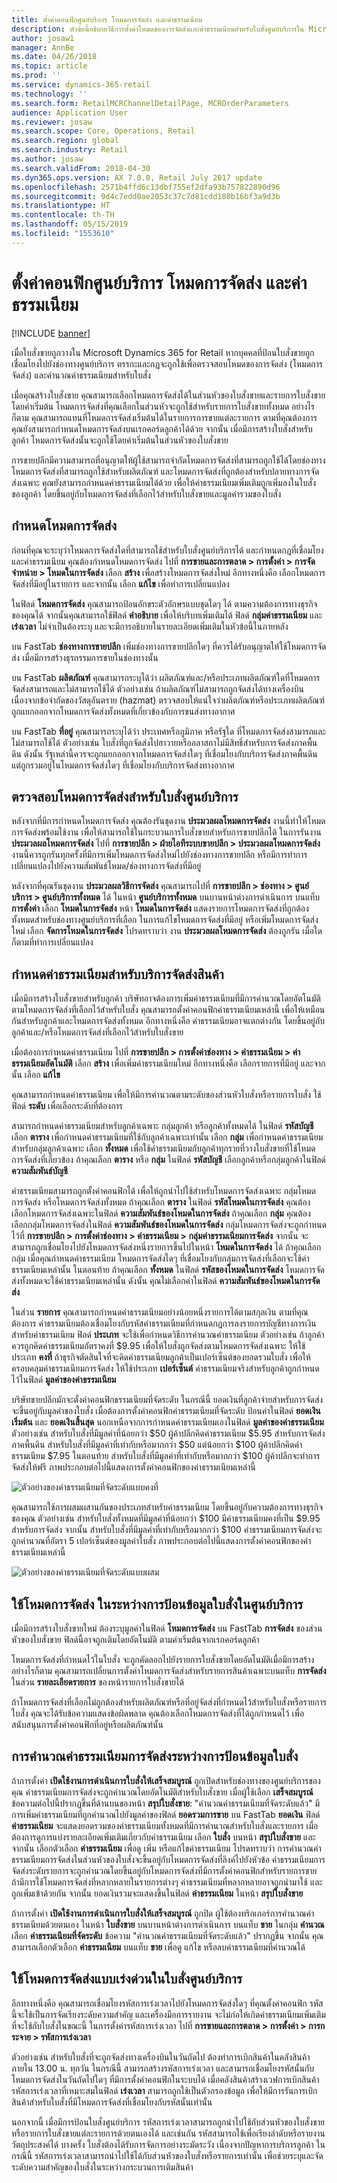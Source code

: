```yaml
---
title: ตั้งค่าคอนฟิกศูนย์บริการ โหมดการจัดส่ง และค่าธรรมเนียม
description: หัวข้อนี้อธิบายวิธีการตั้งค่าโหมดของการจัดส่งและค่าธรรมเนียมสำหรับใบสั่งศูนย์บริการใน Microsoft Dynamics 365 for Retail
author: josaw1
manager: AnnBe
ms.date: 04/26/2018
ms.topic: article
ms.prod: ''
ms.service: dynamics-365-retail
ms.technology: ''
ms.search.form: RetailMCRChannelDetailPage, MCROrderParameters
audience: Application User
ms.reviewer: josaw
ms.search.scope: Core, Operations, Retail
ms.search.region: global
ms.search.industry: Retail
ms.author: josaw
ms.search.validFrom: 2018-04-30
ms.dyn365.ops.version: AX 7.0.0, Retail July 2017 update
ms.openlocfilehash: 2571b4ffd6c13dbf755ef2dfa93b757822890d96
ms.sourcegitcommit: 9d4c7edd0ae2053c37c7d81cdd180b16bf3a9d3b
ms.translationtype: HT
ms.contentlocale: th-TH
ms.lasthandoff: 05/15/2019
ms.locfileid: "1553610"
---
```

# <a name="configure-call-center-delivery-modes-and-charges"></a>ตั้งค่าคอนฟิกศูนย์บริการ โหมดการจัดส่ง และค่าธรรมเนียม

[!INCLUDE [banner](includes/banner.md)]

เมื่อใบสั่งขายถูกวางใน Microsoft Dynamics 365 for Retail หากบุคคลที่ป้อนใบสั่งขายถูกเชื่อมโยงไปยังช่องทางศูนย์บริการ ตรรกะและกฎจะถูกใช้เพื่อตรวจสอบโหมดของการจัดส่ง (โหมดการจัดส่ง) และคำนวณค่าธรรมเนียมสำหรับใบสั่ง

เมื่อคุณสร้างใบสั่งขาย คุณสามารถเลือกโหมดการจัดส่งได้ในส่วนหัวของใบสั่งขายและรายการใบสั่งขาย โดยค่าเริ่มต้น โหมดการจัดส่งที่คุณเลือกในส่วนหัวจะถูกใช้สำหรับรายการใบสั่งขายทั้งหมด อย่างไรก็ตาม คุณสามารถแทนที่โหมดการจัดส่งเริ่มต้นได้ในรายการการขายแต่ละรายการ ตามที่คุณต้องการ คุณยังสามารถกำหนดโหมดการจัดส่งบนเรกคอร์ดลูกค้าได้ด้วย จากนั้น เมื่อมีการสร้างใบสั่งสำหรับลูกค้า โหมดการจัดส่งนั้นจะถูกใช้โดยค่าเริ่มต้นในส่วนหัวของใบสั่งขาย

การขายปลีกมีความสามารถที่อนุญาตให้ผู้ใช้สามารถจำกัดโหมดการจัดส่งที่สามารถถูกใช้ได้โดยช่องทาง โหมดการจัดส่งที่สามารถถูกใช้สำหรับผลิตภัณฑ์ และโหมดการจัดส่งที่ถูกต้องสำหรับปลายทางการจัดส่งเฉพาะ คุณยังสามารถกำหนดค่าธรรมเนียมได้ด้วย เพื่อให้ค่าธรรมเนียมเพิ่มเติมถูกเพิ่มลงในใบสั่งของลูกค้า โดยขึ้นอยู่กับโหมดการจัดส่งที่เลือกไว้สำหรับใบสั่งขายและมูลค่ารวมของใบสั่ง

## <a name="define-delivery-modes"></a>กำหนดโหมดการจัดส่ง

ก่อนที่คุณจะระบุว่าโหมดการจัดส่งใดที่สามารถใช้สำหรับใบสั่งศูนย์บริการได้ และกำหนดกฎที่เชื่อมโยงและค่าธรรมเนียม คุณต้องกำหนดโหมดการจัดส่ง ไปที่ **การขายและการตลาด \> การตั้งค่า \> การจัดจำหน่าย \> โหมดในการจัดส่ง** เลือก **สร้าง** เพื่อสร้างโหมดการจัดส่งใหม่  อีกทางหนึ่งคือ เลือกโหมดการจัดส่งที่มีอยู่ในรายการ และจากนั้น เลือก **แก้ไข** เพื่อทำการเปลี่ยนแปลง

ในฟิลด์ **โหมดการจัดส่ง** คุณสามารถป้อนอักขระตัวอักษรแบบชุดใดๆ ได้ ตามความต้องการทางธุรกิจของคุณได้ จากนั้นคุณสามารถใช้ฟิลด์ **คำอธิบาย** เพื่อให้บริบทเพิ่มเติมได้ ฟิลด์ **กลุ่มค่าธรรมเนียม** และ **เร่งเวลา** ไม่จำเป็นต้องระบุ และจะมีการอธิบายในรายละเอียดเพิ่มเติมในหัวข้อนี้ในภายหลัง

บน FastTab **ช่องทางการขายปลีก** เพิ่มช่องทางการขายปลีกใดๆ ที่ควรได้รับอนุญาตให้ใช้โหมดการจัดส่ง เมื่อมีการสร้างธุรกรรมการขายในช่องทางนั้น

บน FastTab **ผลิตภัณฑ์** คุณสามารถระบุได้ว่า ผลิตภัณฑ์และ/หรือประเภทผลิตภัณฑ์ใดที่โหมดการจัดส่งสามารถและไม่สามารถใช้ได้ ตัวอย่างเช่น ถ้าผลิตภัณฑ์ไม่สามารถถูกจัดส่งได้ทางเครื่องบิน เนื่องจากข้อจำกัดของวัสดุอันตราย (hazmat) ตรวจสอบให้แน่ใจว่าผลิตภัณฑ์หรือประเภทผลิตภัณฑ์ถูกแยกออกจากโหมดการจัดส่งทั้งหมดที่เกี่ยวข้องกับการขนส่งทางอากาศ

บน FastTab **ที่อยู่** คุณสามารถระบุได้ว่า ประเทศหรือภูมิภาค หรือรัฐใด ที่โหมดการจัดส่งสามารถและไม่สามารถใช้ได้ ตัวอย่างเช่น ใบสั่งที่ถูกจัดส่งไปฮาวายหรืออลาสกาไม่มีสิทธิ์สำหรับการจัดส่งภาคพื้นดิน ดังนั้น รัฐเหล่านี้ควรจะถูกแยกออกจากโหมดการจัดส่งใดๆ ที่เชื่อมโยงกับบริการจัดส่งภาคพื้นดิน แต่ถูกรวมอยู่ในโหมดการจัดส่งใดๆ ที่เชื่อมโยงกับบริการจัดส่งทางอากาศ

## <a name="validate-delivery-modes-for-a-call-center-order"></a>ตรวจสอบโหมดการจัดส่งสำหรับใบสั่งศูนย์บริการ

หลังจากที่มีการกำหนดโหมดการจัดส่ง คุณต้องรันชุดงาน **ประมวลผลโหมดการจัดส่ง** งานนี้ทำให้โหมดการจัดส่งพร้อมใช้งาน เพื่อให้สามารถใช้ในกระบวนการใบสั่งขายสำหรับการขายปลีกได้ ในการรันงาน **ประมวลผลโหมดการจัดส่ง** ไปที่ **การขายปลีก \> ฝ่ายไอทีระบบขายปลีก \> ประมวลผลโหมดการจัดส่ง** งานนี้ควรถูกรันทุกครั้งที่มีการเพิ่มโหมดการจัดส่งใหม่ไปยังช่องทางการขายปลีก หรือมีการทำการเปลี่ยนแปลงไปยังความสัมพันธ์โหมด/ช่องทางการจัดส่งที่มีอยู่

หลังจากที่คุณรันชุดงาน **ประมวลผลวิธีการจัดส่ง** คุณสามารถไปที่ **การขายปลีก \> ช่องทาง \> ศูนย์บริการ \> ศูนย์บริการทั้งหมด** ได้ ในหน้า **ศูนย์บริการทั้งหมด** บนบานหน้าต่างการดำเนินการ บนแท็บ **การตั้งค่า** เลือก **โหมดในการจัดส่ง** หน้า **โหมดในการจัดส่ง** แสดงรายการโหมดการจัดส่งที่ถูกต้องทั้งหมดสำหรับช่องทางศูนย์บริการที่เลือก ในการแก้ไขโหมดการจัดส่งที่มีอยู่ หรือเพิ่มโหมดการจัดส่งใหม่ เลือก **จัดการโหมดในการจัดส่ง** โปรดทราบว่า งาน **ประมวลผลโหมดการจัดส่ง** ต้องถูกรัน เมื่อใดก็ตามที่ทำการเปลี่ยนแปลง

## <a name="define-charges-for-delivery-services"></a>กำหนดค่าธรรมเนียมสำหรับบริการจัดส่งสินค้า

เมื่อมีการสร้างใบสั่งขายสำหรับลูกค้า บริษัทอาจต้องการเพิ่มค่าธรรมเนียมที่มีการคำนวณโดยอัตโนมัติตามโหมดการจัดส่งที่เลือกไว้สำหรับใบสั่ง คุณสามารถตั้งค่าคอนฟิกค่าธรรมเนียมเหล่านี้ เพื่อให้เหมือนกันสำหรับลูกค้าและโหมดการจัดส่งทั้งหมด อีกทางหนึ่งคือ ค่าธรรมเนียมอาจแตกต่างกัน โดยขึ้นอยู่กับลูกค้าและ/หรือโหมดการจัดส่งที่เลือกไว้สำหรับใบสั่งขาย

เมื่อต้องการกำหนดค่าธรรมเนียม ไปที่ **การขายปลีก \> การตั้งค่าช่องทาง \> ค่าธรรมเนียม \> ค่าธรรมเนียมอัตโนมัติ** เลือก **สร้าง** เพื่อเพิ่มค่าธรรมเนียมใหม่ อีกทางหนึ่งคือ เลือกรายการที่มีอยู่ และจากนั้น เลือก **แก้ไข**

คุณสามารถกำหนดค่าธรรมเนียม เพื่อให้มีการคำนวณตามระดับของส่วนหัวใบสั่งหรือรายการใบสั่ง ใช้ฟิลด์ **ระดับ** เพื่อเลือกระดับที่ต้องการ

สามารถกำหนดค่าธรรมเนียมสำหรับลูกค้าเฉพาะ กลุ่มลูกค้า หรือลูกค้าทั้งหมดได้ ในฟิลด์ **รหัสบัญชี** เลือก **ตาราง** เพื่อกำหนดค่าธรรมเนียมที่ใช้กับลูกค้าเฉพาะเท่านั้น เลือก **กลุ่ม** เพื่อกำหนดค่าธรรมเนียมสำหรับกลุ่มลูกค้าเฉพาะ เลือก **ทั้งหมด** เพื่อใช้ค่าธรรมเนียมกับลูกค้าทุกรายที่วางใบสั่งขายที่ใช้โหมดการจัดส่งที่เกี่ยวข้อง ถ้าคุณเลือก **ตาราง** หรือ **กลุ่ม** ในฟิลด์ **รหัสบัญชี** เลือกลูกค้าหรือกลุ่มลูกค้าในฟิลด์ **ความสัมพันธ์บัญชี**

ค่าธรรมเนียมสามารถถูกตั้งค่าคอนฟิกได้ เพื่อให้ถูกนำไปใช้สำหรับโหมดการจัดส่งเฉพาะ กลุ่มโหมดการจัดส่ง หรือโหมดการจัดส่งทั้งหมด ถ้าคุณเลือก **ตาราง** ในฟิลด์ **รหัสโหมดในการจัดส่ง** คุณต้องเลือกโหมดการจัดส่งเฉพาะในฟิลด์ **ความสัมพันธ์ของโหมดในการจัดส่ง** ถ้าคุณเลือก **กลุ่ม** คุณต้องเลือกกลุ่มโหมดการจัดส่งในฟิลด์ **ความสัมพันธ์ของโหมดในการจัดส่ง** กลุ่มโหมดการจัดส่งจะถูกกำหนดไว้ที่ **การขายปลีก \> การตั้งค่าช่องทาง \> ค่าธรรมเนียม \> กลุ่มค่าธรรมเนียมการจัดส่ง** จากนั้น จะสามารถถูกเชื่อมโยงไปยังโหมดการจัดส่งหนึ่งรายการขึ้นไปในหน้า **โหมดในการจัดส่ง** ได้ ถ้าคุณเลือกกลุ่ม เมื่อคุณกำหนดค่าธรรมเนียม โหมดการจัดส่งใดๆ ที่เชื่อมโยงกับกลุ่มการจัดส่งที่เลือกจะใช้ค่าธรรมเนียมเหล่านั้น ในตอนท้าย ถ้าคุณเลือก **ทั้งหมด** ในฟิลด์ **รหัสของโหมดในการจัดส่ง** โหมดการจัดส่งทั้งหมดจะใช้ค่าธรรมเนียมเหล่านั้น ดังนั้น คุณไม่เลือกค่าในฟิลด์ **ความสัมพันธ์ของโหมดในการจัดส่ง**

ในส่วน **รายการ** คุณสามารถกำหนดค่าธรรมเนียมอย่างน้อยหนึ่งรายการได้ตามสกุลเงิน ตามที่คุณต้องการ ค่าธรรมเนียมต้องเชื่อมโยงกับรหัสค่าธรรมเนียมที่กำหนดกฎการลงรายการบัญชีทางการเงินสำหรับค่าธรรมเนียม ฟิลด์ **ประเภท** จะใช้เพื่อกำหนดวิธีการคำนวณค่าธรรมเนียม ตัวอย่างเช่น ถ้าลูกค้าควรถูกคิดค่าธรรมเนียมอัตราคงที่ $9.95 เพื่อให้ใบสั่งถูกจัดส่งตามโหมดการจัดส่งเฉพาะ ให้ใช้ประเภท **คงที่** ถ้าธุรกิจตัดสินใจที่จะคิดค่าธรรมเนียมลูกค้าเป็นเปอร์เซ็นต์ของยอดรวมใบสั่ง เพื่อให้ครอบคลุมค่าธรรมเนียมการจัดส่ง ให้ใช้ประเภท **เปอร์เซ็นต์** ค่าธรรมเนียมจริงสำหรับลูกค้าถูกกำหนดไว้ในฟิลด์ **มูลค่าของค่าธรรมเนียม**

บริษัทขายปลีกมักจะตั้งค่าคอนฟิกธรรมเนียมที่จัดระดับ ในกรณีนี้ ยอดเงินที่ลูกค้าจ่ายสำหรับการจัดส่งจะขึ้นอยู่กับมูลค่าของใบสั่ง เมื่อต้องการตั้งค่าคอนฟิกค่าธรรมเนียมที่จัดระดับ ป้อนค่าในฟิลด์ **ยอดเงินเริ่มต้น** และ **ยอดเงินสิ้นสุด** นอกเหนือจากการกำหนดค่าธรรมเนียมเองในฟิลด์ **มูลค่าของค่าธรรมเนียม** ตัวอย่างเช่น สำหรับใบสั่งที่มีมูลค่าที่น้อยกว่า $50 ผู้ค้าปลีกคิดค่าธรรมเนียม $5.95 สำหรับการจัดส่งภาคพื้นดิน สำหรับใบสั่งที่มีมูลค่าที่เท่ากับหรือมากกว่า $50 แต่น้อยกว่า $100 ผู้ค้าปลีกคิดค่าธรรมเนียม $7.95 ในตอนท้าย สำหรับใบสั่งที่มีมูลค่าที่เท่ากับหรือมากกว่า $100 ผู้ค้าปลีกจะทำการจัดส่งให้ฟรี ภาพประกอบต่อไปนี้แสดงการตั้งค่าคอนฟิกของค่าธรรมเนียมเหล่านี้

![ตัวอย่างของค่าธรรมเนียมที่จัดระดับแบบคงที่](media/fixedtieredcharges.png)

คุณสามารถใช้การผสมผสานกันของประเภทสำหรับค่าธรรมเนียม โดยขึ้นอยู่กับความต้องการทางธุรกิจของคุณ ตัวอย่างเช่น สำหรับใบสั่งทั้งหมดที่มีมูลค่าที่น้อยกว่า $100 มีค่าธรรมเนียมคงที่เป็น $9.95 สำหรับการจัดส่ง จากนั้น สำหรับใบสั่งที่มีมูลค่าที่เท่ากับหรือมากกว่า $100 ค่าธรรมเนียมการจัดส่งจะถูกคำนวณที่อัตรา 5 เปอร์เซ็นต์ของมูลค่าใบสั่ง ภาพประกอบต่อไปนี้แสดงการตั้งค่าคอนฟิกของค่าธรรมเนียมเหล่านี้

![ตัวอย่างของค่าธรรมเนียมที่จัดระดับแบบผสม](media/mixedtieredcharges.png)

## <a name="apply-delivery-modes-during-order-entry-in-a-call-center"></a>ใช้โหมดการจัดส่ง ในระหว่างการป้อนข้อมูลใบสั่งในศูนย์บริการ

เมื่อมีการสร้างใบสั่งขายใหม่ ต้องระบุมูลค่าในฟิลด์ **โหมดการจัดส่ง** บน FastTab **การจัดส่ง** ของส่วนหัวของใบสั่งขาย ฟิลด์นี้อาจถูกเติมโดยอัตโนมัติ ตามค่าเริ่มต้นจากเรกคอร์ดลูกค้า

โหมดการจัดส่งที่กำหนดไว้ในใบสั่ง จะถูกคัดลอกไปยังรายการใบสั่งขายโดยอัตโนมัติเมื่อมีการสร้าง อย่างไรก็ตาม คุณสามารถเปลี่ยนการตั้งค่าโหมดการจัดส่งสำหรับรายการสินค้าเฉพาะบนแท็บ **การจัดส่ง** ในส่วน **รายละเอียดรายการ** ของหน้ารายการใบสั่งขายได้

ถ้าโหมดการจัดส่งที่เลือกไม่ถูกต้องสำหรับผลิตภัณฑ์หรือที่อยู่จัดส่งที่กำหนดไว้สำหรับใบสั่งหรือรายการใบสั่ง คุณจะได้รับข้อความแสดงข้อผิดพลาด คุณต้องเลือกโหมดการจัดส่งที่ได้ถูกกำหนดไว้ เพื่อสนับสนุนการตั้งค่าคอนฟิกที่อยู่หรือผลิตภัณฑ์นั้น

## <a name="calculation-of-delivery-charges-during-entry-of-order"></a>การคำนวณค่าธรรมเนียมการจัดส่งระหว่างการป้อนข้อมูลใบสั่ง

ถ้าการตั้งค่า **เปิดใช้งานการดำเนินการใบสั่งให้เสร็จสมบูรณ์** ถูกเปิดสำหรับช่องทางของศูนย์บริการของคุณ ค่าธรรมเนียมการจัดส่งจะถูกคำนวณโดยอัตโนมัติสำหรับใบสั่งขาย เมื่อผู้ใช้เลือก **เสร็จสมบูรณ์** ข้อความต่อไปนี้ปรากฏขึ้นที่ด้านบนของหน้า **สรุปใบสั่งขาย**: "คำนวณค่าธรรมเนียมที่จัดระดับแล้ว" มีการเพิ่มค่าธรรมเนียมที่ถูกคำนวณไปยังมูลค่าของฟิลด์ **ยอดรวมการขาย** บน FastTab **ยอดเงิน** ฟิลด์ **ค่าธรรมเนียม** จะแสดงยอดรวมของค่าธรรมเนียมทั้งหมดที่มีการคำนวณสำหรับใบสั่งและรายการ เมื่อต้องการดูการแบ่งรายละเอียดเพิ่มเติมเกี่ยวกับค่าธรรมเนียม เลือก **ใบสั่ง** บนหน้า **สรุปใบสั่งขาย** และจากนั้น เลือกตัวเลือก **ค่าธรรมเนียม** เพื่อดู เพิ่ม หรือแก้ไขค่าธรรมเนียม โปรดทราบว่า การคำนวณค่าธรรมเนียมการจัดส่งในส่วนหัวของใบสั่งจะขึ้นอยู่กับโหมดการจัดส่งที่ลิงค์ไปยังหัวข้อ ค่าธรรมเนียมการจัดส่งระดับรายการจะถูกคำนวณโดยขึ้นอยู่กับโหมดการจัดส่งที่มีการตั้งค่าคอนฟิกสำหรับรายการขาย ถ้ามีการใช้โหมดการจัดส่งที่หลากหลายในรายการต่างๆ ค่าธรรมเนียมที่หลากหลายอาจถูกนำมาใช้ และถูกเพิ่มเข้าด้วยกัน จากนั้น ยอดเงินรวมจะแสดงขึ้นในฟิลด์ **ค่าธรรมเนียม** ในหน้า **สรุปใบสั่งขาย**

ถ้าการตั้งค่า **เปิดใช้งานการดำเนินการใบสั่งให้เสร็จสมบูรณ์** ถูกปิด ผู้ใช้ต้องทริกเกอร์การคำนวณค่าธรรมเนียมด้วยตนเอง ในหน้า **ใบสั่งขาย** บนบานหน้าต่างการดำเนินการ บนแท็บ **ขาย** ในกลุ่ม **คำนวณ** เลือก **ค่าธรรมเนียมที่จัดระดับ** ข้อความ "คำนวณค่าธรรมเนียมที่จัดระดับแล้ว" ปรากฏขึ้น จากนั้น คุณสามารถเลือกตัวเลือก **ค่าธรรมเนียม** บนแท็บ **ขาย** เพื่อดู แก้ไข หรือลบค่าธรรมเนียมที่คำนวณได้

## <a name="use-expedited-delivery-modes-on-call-center-orders"></a>ใช้โหมดการจัดส่งแบบเร่งด่วนในใบสั่งศูนย์บริการ

อีกทางหนึ่งคือ คุณสามารถเชื่อมโยงรหัสการเร่งเวลาไปยังโหมดการจัดส่งใดๆ ที่คุณตั้งค่าคอนฟิก รหัสนี้จะใช้เป็นการจัดเรียงระดับความสำคัญ และเครื่องมือการรายงาน จะไม่ก่อให้เกิดค่าธรรมเนียมเพิ่มเติมที่จะใช้กับใบสั่งในขณะนี้ ในการตั้งค่ารหัสการเร่งเวลา ไปที่ **การขายและการตลาด \> การตั้งค่า \> การกระจาย \> รหัสการเร่งเวลา**

ตัวอย่างเช่น สำหรับใบสั่งที่จะถูกจัดส่งทางเครื่องบินในวันถัดไป ต้องทำการเบิกสินค้าในคลังสินค้าภายใน 13.00 น. ทุกวัน ในกรณีนี้ สามารถสร้างรหัสการเร่งเวลา และสามารถเชื่อมโยงรหัสนั้นกับโหมดการจัดส่งในวันถัดไปใดๆ ที่มีการตั้งค่าคอนฟิกในระบบได้ เมื่อคลังสินค้าสร้างเวฟการเบิกสินค้า รหัสการเร่งเวลาที่เหมาะสมในฟิลด์ **เร่งเวลา** สามารถถูกใช้เป็นตัวกรองข้อมูล เพื่อให้มีการรันการเบิกสินค้าสำหรับใบสั่งที่มีโหมดการจัดส่งที่เชื่อมโยงกับรหัสนั้นเท่านั้น

นอกจากนี้ เมื่อมีการป้อนใบสั่งศูนย์บริการ รหัสการเร่งเวลาสามารถถูกนำไปใช้กับส่วนหัวของใบสั่งขาย หรือรายการใบสั่งขายแต่ละรายการด้วยตนเองได้ และเช่นกัน รหัสสามารถใช้เพื่อเรียงลำดับหรือรายงานวัตถุประสงค์ได้ บางครั้ง ใบสั่งต้องได้รับการจัดการอย่างระมัดระวัง เนื่องจากปัญหาการบริการลูกค้า ในกรณีนี้ รหัสการเร่งเวลาสามารถนำไปใช้ได้กับส่วนหัวของใบสั่งหรือรายการเท่านั้น เพื่อช่วยระบุและจัดระดับความสำคัญของใบสั่งในระหว่างกระบวนการเติมสินค้า
